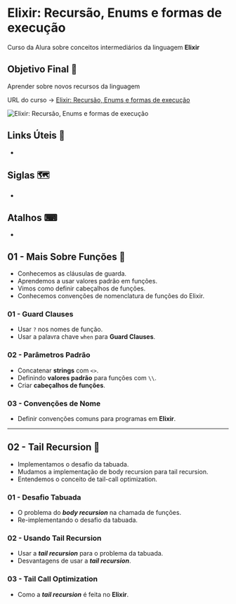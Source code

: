 # Elixir: Recursão, Enums e formas de execução

Curso da Alura sobre conceitos intermediários da linguagem **Elixir**

## Objetivo Final &#x1F3AF;

Aprender sobre novos recursos da linguagem

URL do curso -> [Elixir: Recursão, Enums e formas de execução](https://cursos.alura.com.br/course/elixir-recursao-enums-execucao)

![Elixir: Recursão, Enums e formas de execução](https://www.alura.com.br/assets/api/share/curso-elixir-recursao-enums-execucao.png)

## Links Úteis &#x1F517;
*

## Siglas &#x1F5FA;
*

## Atalhos &#x2328;
*

## 01 - Mais Sobre Funções &#x1F516;
* Conhecemos as cláusulas de guarda.
* Aprendemos a usar valores padrão em funções.
* Vimos como definir cabeçalhos de funções.
* Conhecemos convenções de nomenclatura de funções do Elixir.

### 01 - Guard Clauses
* Usar `?` nos nomes de função.
* Usar a palavra chave `when` para **Guard Clauses**.

### 02 - Parâmetros Padrão
* Concatenar **strings** com `<>`.
* Definindo **valores padrão** para funções com `\\`.
* Criar **cabeçalhos de funções**.

### 03 - Convenções de Nome
* Definir convenções comuns para programas em **Elixir**.

***

## 02 - Tail Recursion &#x1F516;
* Implementamos o desafio da tabuada.
* Mudamos a implementação de body recursion para tail recursion.
* Entendemos o conceito de tail-call optimization.

### 01 - Desafio Tabuada
* O problema do ***body recursion*** na chamada de funções.
* Re-implementando o desafio da tabuada.

### 02 - Usando Tail Recursion
* Usar a ***tail recursion*** para o problema da tabuada.
* Desvantagens de usar a ***tail recursion***.

### 03 - Tail Call Optimization
* Como a ***tail recursion*** é feita no **Elixir**.